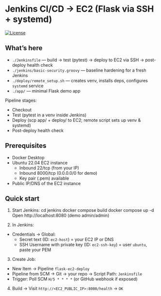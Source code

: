# Jenkins CI/CD → EC2 (Flask via SSH + systemd)

[![License](https://img.shields.io/badge/License-MIT-informational)](LICENSE)

## What’s here
- `./Jenkinsfile` — build → test (pytest) → deploy to EC2 via SSH → post-deploy health check
- `./jenkins/basic-security.groovy` — baseline hardening for a fresh Jenkins
- `./deploy/remote_setup.sh` — creates venv, installs deps, configures `systemd` service
- `./app/` — minimal Flask demo app

Pipeline stages:
- Checkout
- Test (pytest in a venv inside Jenkins)
- Deploy (scp app/ + deploy/ to EC2; remote script sets up venv & systemd)
- Post-deploy health check

## Prerequisites
- Docker Desktop
- Ubuntu 22.04 EC2 instance
  - Inbound 22/tcp (from your IP)
  - Inbound 8000/tcp (0.0.0.0/0 for demo)
  - Key pair (.pem) available
- Public IP/DNS of the EC2 instance

## Quick start
1) Start Jenkins:
cd jenkins
docker compose build
docker compose up -d
Open http://localhost:8080 (demo admin/admin)

2) In Jenkins:
- Credentials → Global:
  - Secret text (ID: `ec2-host`) = your EC2 IP or DNS
  - SSH Username with private key (ID: `ec2-ssh-key`) = user `ubuntu`, paste your PEM

3) Create Job:
- New Item → Pipeline `flask-ec2-deploy`
- Pipeline from SCM → Git → your repo → Script Path: `Jenkinsfile`
- Trigger: Poll SCM `H/5 * * * *` (or GitHub webhook if exposed)

4) Build → Visit `http://<EC2_PUBLIC_IP>:8000/health` → `OK`
